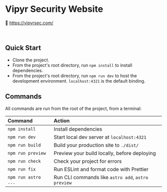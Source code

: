 # Vipyr Security Website

📌 <https://vipyrsec.com/>

<br>

## Quick Start

- Clone the project.
- From the project's root directory, run `npm install` to install dependencies.
- From the project's root directory, run `npm run dev` to host the development environment. `localhost:4321` is the default binding.

## Commands

All commands are run from the root of the project, from a terminal:

| Command             | Action                                             |
| :------------------ | :------------------------------------------------- |
| `npm install`       | Install dependencies                               |
| `npm run dev`       | Start local dev server at `localhost:4321`         |
| `npm run build`     | Build your production site to `./dist/`            |
| `npm run preview`   | Preview your build locally, before deploying       |
| `npm run check`     | Check your project for errors                      |
| `npm run fix`       | Run ESLint and format code with Prettier           |
| `npm run astro ...` | Run CLI commands like `astro add`, `astro preview` |
